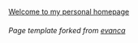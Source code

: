 [Welcome to my personal homepage](https://gurpreet-bioinfo.github.io)

###### Page template forked from [evanca](https://github.com/evanca/quick-portfolio)